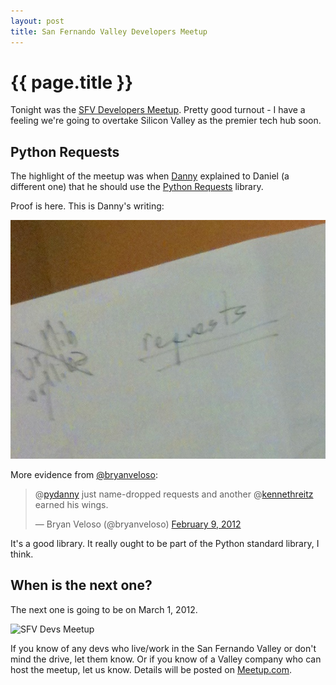 ```yaml
---
layout: post
title: San Fernando Valley Developers Meetup
---
```


{{ page.title }}
================

Tonight was the [SFV Developers Meetup](http://www.meetup.com/sfv-developers/events/51662142/).  Pretty good turnout - I have a feeling we're going to overtake Silicon Valley as the premier tech hub soon.

Python Requests
---------------

The highlight of the meetup was when [Danny](http://pydanny.com) explained to Daniel (a different one) that he should use the [Python Requests](http://python-requests.org) library.  

Proof is here.  This is Danny's writing:

![Danny says you should use Python Requests](/img/blog/pydanny-says-use-requests.jpg "Use Python Requests!")

More evidence from [@bryanveloso](http://twitter.com/bryanveloso/):

<blockquote class="twitter-tweet"><p>@<a href="https://twitter.com/pydanny">pydanny</a> just name-dropped requests and another @<a href="https://twitter.com/kennethreitz">kennethreitz</a> earned his wings.</p>&mdash; Bryan Veloso (@bryanveloso) <a href="https://twitter.com/bryanveloso/status/167452941249282048" data-datetime="2012-02-09T03:41:06+00:00">February 9, 2012</a></blockquote>
<script src="//platform.twitter.com/widgets.js" charset="utf-8"></script>

It's a good library.  It really ought to be part of the Python standard library, I think.

When is the next one?
---------------------

The next one is going to be on March 1, 2012.  

![SFV Devs Meetup](http://photos2.meetupstatic.com/photos/event/2/7/b/c/global_87970172.jpeg "Nyan cat in space")

If you know of any devs who live/work in the San Fernando Valley or don't mind the drive, let them know.  Or if you know of a Valley company who can host the meetup, let us know.  Details will be posted on [Meetup.com](http://www.meetup.com/sfv-developers/events/51662142/).

